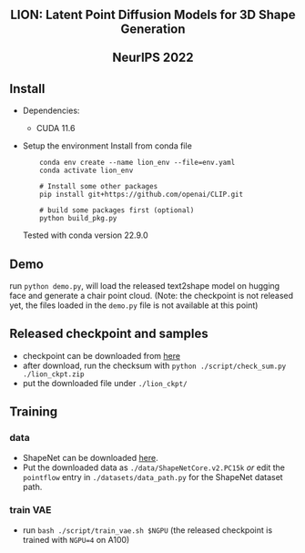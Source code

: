 ## <p align="center">LION: Latent Point Diffusion Models for 3D Shape Generation<br><br> NeurIPS 2022 </p>

## Install 
* Dependencies: 
    * CUDA 11.6 
    
* Setup the environment 
    Install from conda file  
    ``` 
        conda env create --name lion_env --file=env.yaml 
        conda activate lion_env 

        # Install some other packages 
        pip install git+https://github.com/openai/CLIP.git 

        # build some packages first (optional)
        python build_pkg.py
    ```
    Tested with conda version 22.9.0

## Demo
run `python demo.py`, will load the released text2shape model on hugging face and generate a chair point cloud. (Note: the checkpoint is not released yet, the files loaded in the `demo.py` file is not available at this point)

## Released checkpoint and samples 
* checkpoint can be downloaded from [here](https://huggingface.co/xiaohui2022/lion_ckpt)
* after download, run the checksum with `python ./script/check_sum.py ./lion_ckpt.zip`
* put the downloaded file under `./lion_ckpt/`

## Training 

### data 
* ShapeNet can be downloaded [here](https://github.com/stevenygd/PointFlow#dataset). 
* Put the downloaded data as `./data/ShapeNetCore.v2.PC15k` *or* edit the `pointflow` entry in `./datasets/data_path.py` for the ShapeNet dataset path. 

### train VAE 
* run `bash ./script/train_vae.sh $NGPU` (the released checkpoint is trained with `NGPU=4` on A100) 